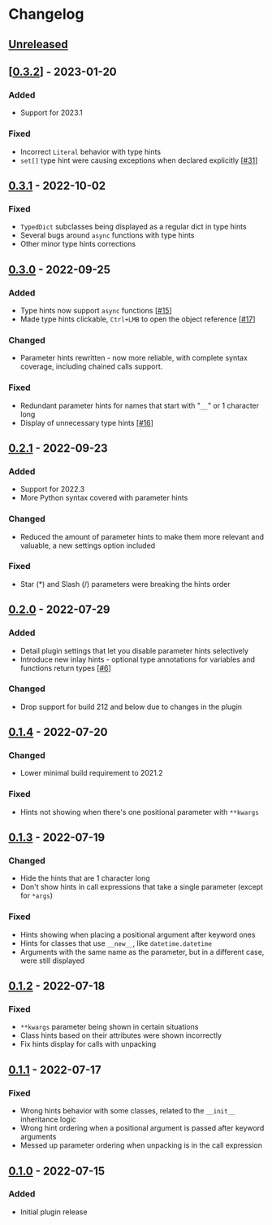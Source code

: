 # Changelog

## [Unreleased]

## [[0.3.2]] - 2023-01-20

### Added
- Support for 2023.1

### Fixed
- Incorrect `Literal` behavior with type hints
- `set[]` type hint were causing exceptions when declared explicitly [[#31](https://github.com/WhiteMemory99/Intellij-Python-Inlay-Params/pull/31)]

## [0.3.1] - 2022-10-02

### Fixed
- `TypedDict` subclasses being displayed as a regular dict in type hints
- Several bugs around `async` functions with type hints
- Other minor type hints corrections

## [0.3.0] - 2022-09-25

### Added
- Type hints now support `async` functions [[#15](https://github.com/WhiteMemory99/Intellij-Python-Inlay-Params/pull/15)]
- Made type hints clickable, `Ctrl+LMB` to open the object reference [[#17](https://github.com/WhiteMemory99/Intellij-Python-Inlay-Params/pull/17)]

### Changed
- Parameter hints rewritten - now more reliable, with complete syntax coverage, including chained calls support.

### Fixed
- Redundant parameter hints for names that start with "`__`" or 1 character long
- Display of unnecessary type hints [[#16](https://github.com/WhiteMemory99/Intellij-Python-Inlay-Params/pull/16)]

## [0.2.1] - 2022-09-23

### Added
- Support for 2022.3
- More Python syntax covered with parameter hints

### Changed
- Reduced the amount of parameter hints to make them more relevant and valuable, a new settings option included

### Fixed
- Star (*) and Slash (/) parameters were breaking the hints order

## [0.2.0] - 2022-07-29

### Added
- Detail plugin settings that let you disable parameter hints selectively
- Introduce new inlay hints - optional type annotations for variables and functions return types [[#6](https://github.com/WhiteMemory99/Intellij-Python-Inlay-Params/pull/6)]

### Changed
- Drop support for build 212 and below due to changes in the plugin

## [0.1.4] - 2022-07-20

### Changed
- Lower minimal build requirement to 2021.2

### Fixed
- Hints not showing when there's one positional parameter with `**kwargs`

## [0.1.3] - 2022-07-19

### Changed
- Hide the hints that are 1 character long
- Don't show hints in call expressions that take a single parameter (except for `*args`)

### Fixed
- Hints showing when placing a positional argument after keyword ones
- Hints for classes that use `__new__`, like `datetime.datetime`
- Arguments with the same name as the parameter, but in a different case, were still displayed

## [0.1.2] - 2022-07-18

### Fixed
- `**kwargs` parameter being shown in certain situations
- Class hints based on their attributes were shown incorrectly
- Fix hints display for calls with unpacking

## [0.1.1] - 2022-07-17

### Fixed
- Wrong hints behavior with some classes, related to the `__init__` inheritance logic
- Wrong hint ordering when a positional argument is passed after keyword arguments
- Messed up parameter ordering when unpacking is in the call expression

## [0.1.0] - 2022-07-15

### Added
- Initial plugin release

[Unreleased]: https://github.com/WhiteMemory99/Intellij-Python-Inlay-Params/compare/v0.3.2...HEAD
[0.3.2]: https://github.com/WhiteMemory99/Intellij-Python-Inlay-Params/compare/v0.3.1...v0.3.2
[0.3.1]: https://github.com/WhiteMemory99/Intellij-Python-Inlay-Params/compare/v0.3.0...v0.3.1
[0.3.0]: https://github.com/WhiteMemory99/Intellij-Python-Inlay-Params/compare/v0.2.1...v0.3.0
[0.2.1]: https://github.com/WhiteMemory99/Intellij-Python-Inlay-Params/compare/v0.2.0...v0.2.1
[0.2.0]: https://github.com/WhiteMemory99/Intellij-Python-Inlay-Params/compare/v0.1.4...v0.2.0
[0.1.4]: https://github.com/WhiteMemory99/Intellij-Python-Inlay-Params/compare/v0.1.3...v0.1.4
[0.1.3]: https://github.com/WhiteMemory99/Intellij-Python-Inlay-Params/compare/v0.1.2...v0.1.3
[0.1.2]: https://github.com/WhiteMemory99/Intellij-Python-Inlay-Params/compare/v0.1.1...v0.1.2
[0.1.1]: https://github.com/WhiteMemory99/Intellij-Python-Inlay-Params/compare/v0.1.0...v0.1.1
[0.1.0]: https://github.com/WhiteMemory99/Intellij-Python-Inlay-Params/commits/v0.1.0
